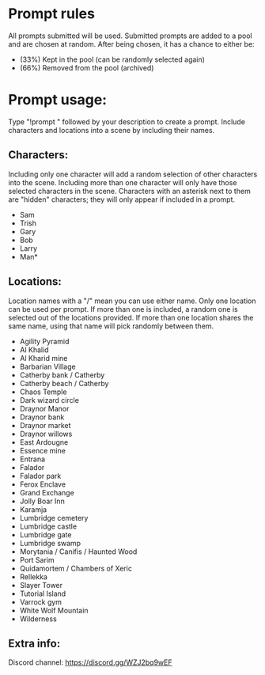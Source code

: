 # Prompt rules
All prompts submitted will be used. Submitted prompts are added to a pool and are chosen at random. After being chosen, it has a chance to either be: 
- (33%) Kept in the pool (can be randomly selected again)
- (66%) Removed from the pool (archived)

# Prompt usage:
Type "!prompt " followed by your description to create a prompt. Include characters and locations into a scene by including their names. 

## Characters:
Including only one character will add a random selection of other characters into the scene. Including more than one character will only have those selected characters in the scene. Characters with an asterisk next to them are "hidden" characters; they will only appear if included in a prompt.
- Sam
- Trish
- Gary
- Bob
- Larry
- Man*

## Locations:
Location names with a "/" mean you can use either name. Only one location can be used per prompt. If more than one is included, a random one is selected out of the locations provided. If more than one location shares the same name, using that name will pick randomly between them.
- Agility Pyramid
- Al Khalid
- Al Kharid mine
- Barbarian Village
- Catherby bank / Catherby
- Catherby beach / Catherby
- Chaos Temple
- Dark wizard circle
- Draynor Manor
- Draynor bank
- Draynor market
- Draynor willows
- East Ardougne
- Essence mine
- Entrana
- Falador
- Falador park
- Ferox Enclave
- Grand Exchange
- Jolly Boar Inn
- Karamja
- Lumbridge cemetery
- Lumbridge castle
- Lumbridge gate
- Lumbridge swamp
- Morytania / Canifis / Haunted Wood
- Port Sarim
- Quidamortem / Chambers of Xeric
- Rellekka
- Slayer Tower
- Tutorial Island
- Varrock gym
- White Wolf Mountain
- Wilderness

## Extra info:
Discord channel: https://discord.gg/WZJ2bq9wEF
